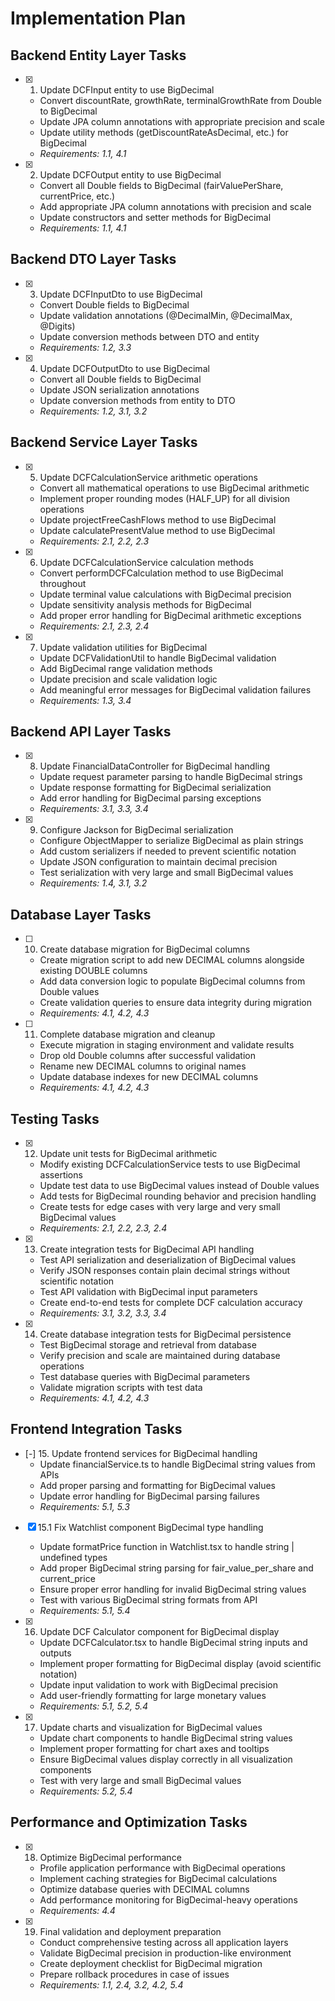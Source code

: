 # Implementation Plan

## Backend Entity Layer Tasks

- [x] 1. Update DCFInput entity to use BigDecimal
  - Convert discountRate, growthRate, terminalGrowthRate from Double to BigDecimal
  - Update JPA column annotations with appropriate precision and scale
  - Update utility methods (getDiscountRateAsDecimal, etc.) for BigDecimal
  - _Requirements: 1.1, 4.1_

- [x] 2. Update DCFOutput entity to use BigDecimal
  - Convert all Double fields to BigDecimal (fairValuePerShare, currentPrice, etc.)
  - Add appropriate JPA column annotations with precision and scale
  - Update constructors and setter methods for BigDecimal
  - _Requirements: 1.1, 4.1_

## Backend DTO Layer Tasks

- [x] 3. Update DCFInputDto to use BigDecimal
  - Convert Double fields to BigDecimal
  - Update validation annotations (@DecimalMin, @DecimalMax, @Digits)
  - Update conversion methods between DTO and entity
  - _Requirements: 1.2, 3.3_

- [x] 4. Update DCFOutputDto to use BigDecimal
  - Convert all Double fields to BigDecimal
  - Update JSON serialization annotations
  - Update conversion methods from entity to DTO
  - _Requirements: 1.2, 3.1, 3.2_

## Backend Service Layer Tasks

- [x] 5. Update DCFCalculationService arithmetic operations
  - Convert all mathematical operations to use BigDecimal arithmetic
  - Implement proper rounding modes (HALF_UP) for all division operations
  - Update projectFreeCashFlows method to use BigDecimal
  - Update calculatePresentValue method to use BigDecimal
  - _Requirements: 2.1, 2.2, 2.3_

- [x] 6. Update DCFCalculationService calculation methods
  - Convert performDCFCalculation method to use BigDecimal throughout
  - Update terminal value calculations with BigDecimal precision
  - Update sensitivity analysis methods for BigDecimal
  - Add proper error handling for BigDecimal arithmetic exceptions
  - _Requirements: 2.1, 2.3, 2.4_

- [x] 7. Update validation utilities for BigDecimal
  - Update DCFValidationUtil to handle BigDecimal validation
  - Add BigDecimal range validation methods
  - Update precision and scale validation logic
  - Add meaningful error messages for BigDecimal validation failures
  - _Requirements: 1.3, 3.4_

## Backend API Layer Tasks

- [x] 8. Update FinancialDataController for BigDecimal handling
  - Update request parameter parsing to handle BigDecimal strings
  - Update response formatting for BigDecimal serialization
  - Add error handling for BigDecimal parsing exceptions
  - _Requirements: 3.1, 3.3, 3.4_

- [x] 9. Configure Jackson for BigDecimal serialization
  - Configure ObjectMapper to serialize BigDecimal as plain strings
  - Add custom serializers if needed to prevent scientific notation
  - Update JSON configuration to maintain decimal precision
  - Test serialization with very large and small BigDecimal values
  - _Requirements: 1.4, 3.1, 3.2_

## Database Layer Tasks

- [ ] 10. Create database migration for BigDecimal columns
  - Create migration script to add new DECIMAL columns alongside existing DOUBLE columns
  - Add data conversion logic to populate BigDecimal columns from Double values
  - Create validation queries to ensure data integrity during migration
  - _Requirements: 4.1, 4.2, 4.3_

- [ ] 11. Complete database migration and cleanup
  - Execute migration in staging environment and validate results
  - Drop old Double columns after successful validation
  - Rename new DECIMAL columns to original names
  - Update database indexes for new DECIMAL columns
  - _Requirements: 4.1, 4.2, 4.3_

## Testing Tasks

- [x] 12. Update unit tests for BigDecimal arithmetic
  - Modify existing DCFCalculationService tests to use BigDecimal assertions
  - Update test data to use BigDecimal values instead of Double values
  - Add tests for BigDecimal rounding behavior and precision handling
  - Create tests for edge cases with very large and very small BigDecimal values
  - _Requirements: 2.1, 2.2, 2.3, 2.4_

- [x] 13. Create integration tests for BigDecimal API handling
  - Test API serialization and deserialization of BigDecimal values
  - Verify JSON responses contain plain decimal strings without scientific notation
  - Test API validation with BigDecimal input parameters
  - Create end-to-end tests for complete DCF calculation accuracy
  - _Requirements: 3.1, 3.2, 3.3, 3.4_

- [x] 14. Create database integration tests for BigDecimal persistence
  - Test BigDecimal storage and retrieval from database
  - Verify precision and scale are maintained during database operations
  - Test database queries with BigDecimal parameters
  - Validate migration scripts with test data
  - _Requirements: 4.1, 4.2, 4.3_

## Frontend Integration Tasks

- [-] 15. Update frontend services for BigDecimal handling
  - Update financialService.ts to handle BigDecimal string values from APIs
  - Add proper parsing and formatting for BigDecimal values
  - Update error handling for BigDecimal parsing failures
  - _Requirements: 5.1, 5.3_

- [x] 15.1 Fix Watchlist component BigDecimal type handling
  - Update formatPrice function in Watchlist.tsx to handle string | undefined types
  - Add proper BigDecimal string parsing for fair_value_per_share and current_price
  - Ensure proper error handling for invalid BigDecimal string values
  - Test with various BigDecimal string formats from API
  - _Requirements: 5.1, 5.4_

- [x] 16. Update DCF Calculator component for BigDecimal display
  - Update DCFCalculator.tsx to handle BigDecimal string inputs and outputs
  - Implement proper formatting for BigDecimal display (avoid scientific notation)
  - Update input validation to work with BigDecimal precision
  - Add user-friendly formatting for large monetary values
  - _Requirements: 5.1, 5.2, 5.4_

- [x] 17. Update charts and visualization for BigDecimal values
  - Update chart components to handle BigDecimal string values
  - Implement proper formatting for chart axes and tooltips
  - Ensure BigDecimal values display correctly in all visualization components
  - Test with very large and small BigDecimal values
  - _Requirements: 5.2, 5.4_

## Performance and Optimization Tasks

- [x] 18. Optimize BigDecimal performance
  - Profile application performance with BigDecimal operations
  - Implement caching strategies for BigDecimal calculations
  - Optimize database queries with DECIMAL columns
  - Add performance monitoring for BigDecimal-heavy operations
  - _Requirements: 4.4_

- [x] 19. Final validation and deployment preparation
  - Conduct comprehensive testing across all application layers
  - Validate BigDecimal precision in production-like environment
  - Create deployment checklist for BigDecimal migration
  - Prepare rollback procedures in case of issues
  - _Requirements: 1.1, 2.4, 3.2, 4.2, 5.4_